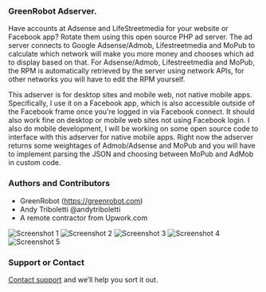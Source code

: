 ### GreenRobot Adserver.
Have accounts at Adsense and LifeStreetmedia for your website or Facebook app? Rotate them using this open source PHP ad server. The ad server connects to Google Adsense/Admob, Lifestreetmedia and MoPub to calculate which network will make you more money and chooses which ad to display based on that. For Adsense/Admob, Lifestreetmedia and MoPub, the RPM is automatically retrieved by the server using network APIs, for other networks you will have to edit the RPM yourself.

This adserver is for desktop sites and mobile web, not native mobile apps. Specifically, I use it on a Facebook app, which is also accessible outside of the Facebook frame once you're logged in via Facebook connect. It should also work fine on desktop or mobile web sites not using Facebook login. I also do mobile development, I will be working on some open source code to interface with this adserver for native mobile apps. Right now the adserver returns some weightages of Admob/Adsense and MoPub and you will have to implement parsing the JSON and choosing between MoPub and AdMob in custom code.


### Authors and Contributors
- GreenRobot (https://greenrobot.com)
- Andy Triboletti @andytriboletti
- A remote contractor from Upwork.com

![Screenshot 1](https://github.com/greenrobotllc/adserver/blob/master/sampleimages/image1.png?raw=true)
![Screenshot 2](https://github.com/greenrobotllc/adserver/blob/master/sampleimages/image2.png?raw=true)
![Screenshot 3](https://github.com/greenrobotllc/adserver/blob/master/sampleimages/image3.png?raw=true)
![Screenshot 4](https://github.com/greenrobotllc/adserver/blob/master/sampleimages/image4.png?raw=true)
![Screenshot 5](https://github.com/greenrobotllc/adserver/blob/master/sampleimages/image5.png?raw=true)

### Support or Contact
[Contact support](https://greenrobot.com/support) and we’ll help you sort it out.
